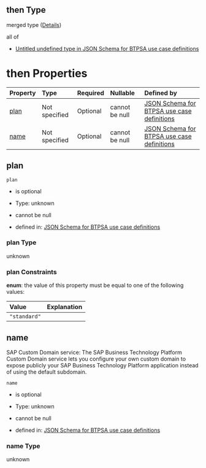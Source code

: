 ## then Type

merged type ([Details](btpsa-usecase-properties-services-items-allof-2-then-allof-13-then.md))

all of

*   [Untitled undefined type in JSON Schema for BTPSA use case definitions](btpsa-usecase-properties-services-items-allof-2-then-allof-13-then-allof-0.md "check type definition")

# then Properties

| Property      | Type          | Required | Nullable       | Defined by                                                                                                                                                                                                            |
| :------------ | :------------ | :------- | :------------- | :-------------------------------------------------------------------------------------------------------------------------------------------------------------------------------------------------------------------- |
| [plan](#plan) | Not specified | Optional | cannot be null | [JSON Schema for BTPSA use case definitions](btpsa-usecase-properties-services-items-allof-2-then-allof-13-then-properties-plan.md "undefined#/properties/services/items/allOf/2/then/allOf/13/then/properties/plan") |
| [name](#name) | Not specified | Optional | cannot be null | [JSON Schema for BTPSA use case definitions](btpsa-usecase-properties-services-items-allof-2-then-allof-13-then-properties-name.md "undefined#/properties/services/items/allOf/2/then/allOf/13/then/properties/name") |

## plan



`plan`

*   is optional

*   Type: unknown

*   cannot be null

*   defined in: [JSON Schema for BTPSA use case definitions](btpsa-usecase-properties-services-items-allof-2-then-allof-13-then-properties-plan.md "undefined#/properties/services/items/allOf/2/then/allOf/13/then/properties/plan")

### plan Type

unknown

### plan Constraints

**enum**: the value of this property must be equal to one of the following values:

| Value        | Explanation |
| :----------- | :---------- |
| `"standard"` |             |

## name

SAP Custom Domain service: The SAP Business Technology Platform Custom Domain service lets you configure your own custom domain to expose publicly your SAP Business Technology Platform application instead of using the default subdomain.

`name`

*   is optional

*   Type: unknown

*   cannot be null

*   defined in: [JSON Schema for BTPSA use case definitions](btpsa-usecase-properties-services-items-allof-2-then-allof-13-then-properties-name.md "undefined#/properties/services/items/allOf/2/then/allOf/13/then/properties/name")

### name Type

unknown
